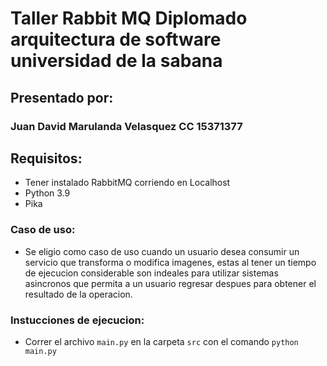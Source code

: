 # Taller Rabbit MQ Diplomado arquitectura de software universidad de la sabana

## Presentado por:
### Juan David Marulanda Velasquez CC 15371377


## Requisitos:

- Tener instalado RabbitMQ corriendo en Localhost
- Python 3.9
- Pika


### Caso de uso:

- Se eligio como caso de uso cuando un usuario desea consumir un servicio que transforma o modifica imagenes, estas al tener un tiempo de ejecucion considerable son indeales para utilizar sistemas asincronos que permita a un usuario regresar despues para obtener el resultado de la operacion.

### Instucciones de ejecucion:

- Correr el archivo `main.py` en la carpeta `src` con el comando `python main.py`